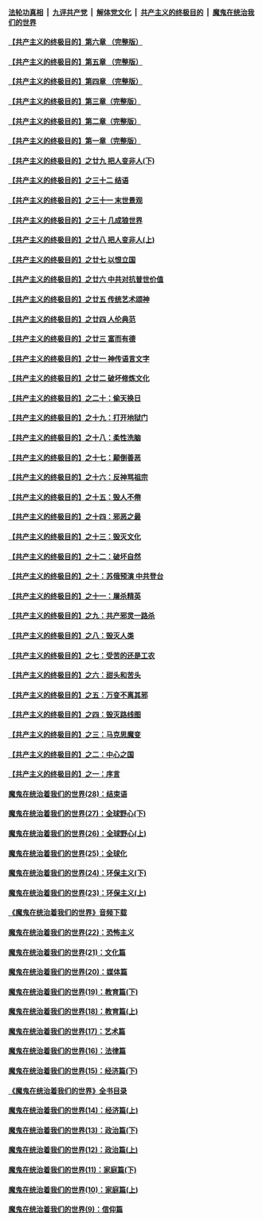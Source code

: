 ####  [法轮功真相](../../../../basic/blob/master/README.md?t=05241902) &nbsp;|&nbsp; [九评共产党](../../../../9ping.md/blob/master/README.md?t=05241902) &nbsp;|&nbsp; [解体党文化](../../../../jtdwh.md/blob/master/README.md?t=05241902)  &nbsp;|&nbsp; [共产主义的终极目的](../../../../gczydzjmd.md/blob/master/README.md?t=05241902) &nbsp;|&nbsp; [魔鬼在统治我们的世界](../../../../mgztzwmdsj.md/blob/master/README.md?t=05241902) 

#### [【共产主义的终极目的】第六章 （完整版）](../pages/nsc422/n11428913.md?t=05241902) 

#### [【共产主义的终极目的】第五章 （完整版）](../pages/nsc422/n11428912.md?t=05241902) 

#### [【共产主义的终极目的】第四章 （完整版）](../pages/nsc422/n11428907.md?t=05241902) 

#### [【共产主义的终极目的】第三章（完整版）](../pages/nsc422/n11428848.md?t=05241902) 

#### [【共产主义的终极目的】第二章（完整版）](../pages/nsc422/n11428831.md?t=05241902) 

#### [【共产主义的终极目的】第一章（完整版）](../pages/nsc422/n11417651.md?t=05241902) 

#### [【共产主义的终极目的】之廿九 把人变非人(下)](../pages/nsc422/n11344140.md?t=05241902) 

#### [【共产主义的终极目的】之三十二 结语](../pages/nsc422/n11360535.md?t=05241902) 

#### [【共产主义的终极目的】之三十一 末世景观](../pages/nsc422/n11351129.md?t=05241902) 

#### [【共产主义的终极目的】之三十 几成狼世界](../pages/nsc422/n11348280.md?t=05241902) 

#### [【共产主义的终极目的】之廿八 把人变非人(上)](../pages/nsc422/n11340492.md?t=05241902) 

#### [【共产主义的终极目的】之廿七 以恨立国](../pages/nsc422/n11336944.md?t=05241902) 

#### [【共产主义的终极目的】之廿六 中共对抗普世价值](../pages/nsc422/n11324785.md?t=05241902) 

#### [【共产主义的终极目的】之廿五 传统艺术颂神](../pages/nsc422/n11296396.md?t=05241902) 

#### [【共产主义的终极目的】之廿四 人伦典范](../pages/nsc422/n11296397.md?t=05241902) 

#### [【共产主义的终极目的】之廿三 富而有德](../pages/nsc422/n11283598.md?t=05241902) 

#### [【共产主义的终极目的】之廿一 神传语言文字](../pages/nsc422/n11263265.md?t=05241902) 

#### [【共产主义的终极目的】之廿二 破坏修炼文化](../pages/nsc422/n11245728.md?t=05241902) 

#### [【共产主义的终极目的】之二十：偷天换日](../pages/nsc422/n11238846.md?t=05241902) 

#### [【共产主义的终极目的】之十九：打开地狱门](../pages/nsc422/n11206376.md?t=05241902) 

#### [【共产主义的终极目的】之十八：柔性洗脑](../pages/nsc422/n11199994.md?t=05241902) 

#### [【共产主义的终极目的】之十七：颠倒善恶](../pages/nsc422/n11179782.md?t=05241902) 

#### [【共产主义的终极目的】之十六：反神骂祖宗](../pages/nsc422/n11166798.md?t=05241902) 

#### [【共产主义的终极目的】之十五：毁人不倦](../pages/nsc422/n11166792.md?t=05241902) 

#### [【共产主义的终极目的】之十四：邪恶之最](../pages/nsc422/n11150249.md?t=05241902) 

#### [【共产主义的终极目的】之十三：毁灭文化](../pages/nsc422/n11135227.md?t=05241902) 

#### [【共产主义的终极目的】之十二：破坏自然](../pages/nsc422/n11135214.md?t=05241902) 

#### [【共产主义的终极目的】之十：苏俄预演 中共登台](../pages/nsc422/n11118424.md?t=05241902) 

#### [【共产主义的终极目的】之十一：屠杀精英](../pages/nsc422/n11118442.md?t=05241902) 

#### [【共产主义的终极目的】之九：共产邪灵一路杀](../pages/nsc422/n11114139.md?t=05241902) 

#### [【共产主义的终极目的】之八：毁灭人类](../pages/nsc422/n11108503.md?t=05241902) 

#### [【共产主义的终极目的】之七：受苦的还是工农](../pages/nsc422/n11101809.md?t=05241902) 

#### [【共产主义的终极目的】之六：甜头和苦头](../pages/nsc422/n11096971.md?t=05241902) 

#### [【共产主义的终极目的】之五：万变不离其邪](../pages/nsc422/n11091285.md?t=05241902) 

#### [【共产主义的终极目的】之四：毁灭路线图](../pages/nsc422/n11086284.md?t=05241902) 

#### [【共产主义的终极目的】之三：马克思魔变](../pages/nsc422/n11061941.md?t=05241902) 

#### [【共产主义的终极目的】之二：中心之国](../pages/nsc422/n11047728.md?t=05241902) 

#### [【共产主义的终极目的】之一：序言](../pages/nsc422/n11086077.md?t=05241902) 

#### [魔鬼在统治着我们的世界(28)：结束语](../pages/nsc422/n10936246.md?t=05241902) 

#### [魔鬼在统治着我们的世界(27)：全球野心(下)](../pages/nsc422/n10928319.md?t=05241902) 

#### [魔鬼在统治着我们的世界(26)：全球野心(上)](../pages/nsc422/n10900318.md?t=05241902) 

#### [魔鬼在统治着我们的世界(25)：全球化](../pages/nsc422/n10788205.md?t=05241902) 

#### [魔鬼在统治着我们的世界(24)：环保主义(下)](../pages/nsc422/n10695307.md?t=05241902) 

#### [魔鬼在统治着我们的世界(23)：环保主义(上)](../pages/nsc422/n10688613.md?t=05241902) 

#### [《魔鬼在统治着我们的世界》音频下载](../pages/nsc422/n10635553.md?t=05241902) 

#### [魔鬼在统治着我们的世界(22)：恐怖主义](../pages/nsc422/n10614727.md?t=05241902) 

#### [魔鬼在统治着我们的世界(21)：文化篇](../pages/nsc422/n10597706.md?t=05241902) 

#### [魔鬼在统治着我们的世界(20)：媒体篇](../pages/nsc422/n10586579.md?t=05241902) 

#### [魔鬼在统治着我们的世界(19)：教育篇(下)](../pages/nsc422/n10564808.md?t=05241902) 

#### [魔鬼在统治着我们的世界(18)：教育篇(上)](../pages/nsc422/n10526970.md?t=05241902) 

#### [魔鬼在统治着我们的世界(17)：艺术篇](../pages/nsc422/n10499093.md?t=05241902) 

#### [魔鬼在统治着我们的世界(16)：法律篇](../pages/nsc422/n10485969.md?t=05241902) 

#### [魔鬼在统治着我们的世界(15)：经济篇(下)](../pages/nsc422/n10469975.md?t=05241902) 

#### [《魔鬼在统治着我们的世界》全书目录](../pages/nsc422/n10464261.md?t=05241902) 

#### [魔鬼在统治着我们的世界(14)：经济篇(上)](../pages/nsc422/n10457370.md?t=05241902) 

#### [魔鬼在统治着我们的世界(13)：政治篇(下)](../pages/nsc422/n10448270.md?t=05241902) 

#### [魔鬼在统治着我们的世界(12)：政治篇(上)](../pages/nsc422/n10444576.md?t=05241902) 

#### [魔鬼在统治着我们的世界(11)：家庭篇(下)](../pages/nsc422/n10440961.md?t=05241902) 

#### [魔鬼在统治着我们的世界(10)：家庭篇(上)](../pages/nsc422/n10435448.md?t=05241902) 

#### [魔鬼在统治着我们的世界(9)：信仰篇](../pages/nsc422/n10432159.md?t=05241902) 

